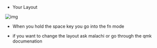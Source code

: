 - Your Layout

![img](https://github.com/banana-llarma/the-lochlan-keyboard-project/blob/main/img/lochlan's-65%25-keyboard.jpg)

- When you hold the space key you go into the fn mode

- if you want to change the layout ask malachi or go through the qmk documenation


